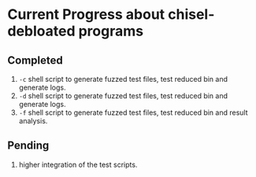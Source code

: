 # Current Progress about chisel-debloated programs 
## Completed
 1. `-c` shell script to generate fuzzed test files, test reduced bin and generate logs.
 2. `-d` shell script to generate fuzzed test files, test reduced bin and generate logs.
 3. `-f` shell script to generate fuzzed test files, test reduced bin and result analysis.

## Pending
 1. higher integration of the test scripts.
